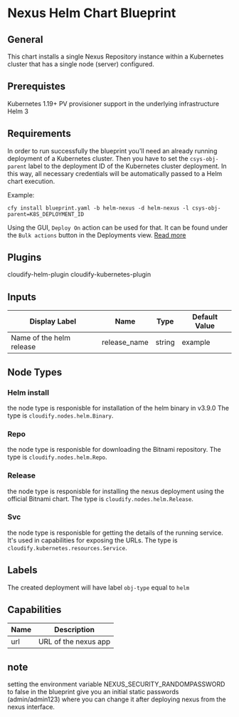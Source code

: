 # Nexus Helm Chart Blueprint

## General

This chart installs a single Nexus Repository instance within a Kubernetes cluster that has a single node (server) configured.


## Prerequistes 

Kubernetes 1.19+
PV provisioner support in the underlying infrastructure
Helm 3

## Requirements

In order to run successfully the blueprint you'll need an already running deployment of a Kubernetes cluster.
Then you have to set the `csys-obj-parent` label to the deployment ID of the Kubernetes cluster deployment.
In this way, all necessary credentials will be automatically passed to a Helm chart execution.

Example:
```shell
cfy install blueprint.yaml -b helm-nexus -d helm-nexus -l csys-obj-parent=K8S_DEPLOYMENT_ID
```

Using the GUI, `Deploy On` action can be used for that. It can be found under the `Bulk actions` button in the Deployments view. [Read more](https://docs.cloudify.co/latest/working_with/console/widgets/deploymentsview/#bulk-actions)

## Plugins

cloudify-helm-plugin
cloudify-kubernetes-plugin

## Inputs

| Display Label                     | Name          | Type   | Default Value    |
| --------------------------------- | ------------- | ------ | ---------------- |
| Name of the helm release          | release_name  | string | example          |

## Node Types


### Helm install
the node type is responisble for installation of the helm binary in v3.9.0
The type is `cloudify.nodes.helm.Binary`. 

### Repo
the node type is responisble for downloading the Bitnami repository.
The type is `cloudify.nodes.helm.Repo`. 

### Release
the node type is responisble for installing the nexus deployment using the official Bitnami chart.
The type is `cloudify.nodes.helm.Release`. 

### Svc
the node type is responisble for getting the details of the running service. It's used in capabilities for exposing the URLs.
The type is `cloudify.kubernetes.resources.Service`.

## Labels

The created deployment will have label `obj-type` equal to `helm`

## Capabilities

| Name          | Description                           |
| ------------- | ------------------------------------- |
| url           | URL of the nexus app              |

## note 

setting the environment variable NEXUS_SECURITY_RANDOMPASSWORD to false in the blueprint give you an initial static passwords (admin/admin123) where you can change it after deploying nexus from the nexus interface.